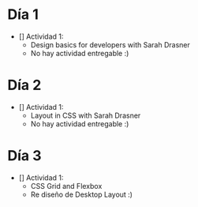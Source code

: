 # Día 1
- [] Actividad 1:
  - Design basics for developers with Sarah Drasner
  - No hay actividad entregable :)

# Día 2
- [] Actividad 1:
  - Layout in CSS with Sarah Drasner
  - No hay actividad entregable :)

# Día 3
- [] Actividad 1:
  - CSS Grid and Flexbox
  - Re diseño de Desktop Layout :)

